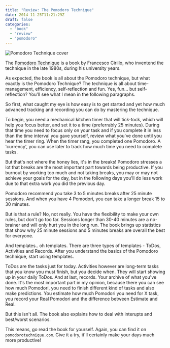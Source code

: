 ```yaml
---
title: "Review: The Pomodoro Technique"
date: 2014-11-25T11:21:29Z
draft: false
categories:
  - "book"
  - "review"
  - "pomodoro"
---
```


![Pomodoro Technique cover](http://pomodorotechnique.com/wp-content/themes/pomodoro/img/photos/book-phototop1.jpg "Pomodoro Technique cover")

The [Pomodoro Technique](http://pomodorotechnique.com/book/) is a book by Francesco Cirillo, who inventend the technique in the late 1980s, during his university years.


As expected, the book is all about the Pomodoro technique, but what exactly is the Pomodoro Technique? The technique is all about time-management, efficiency, self-reflection and fun. Yes, fun... but self-reflection? You'll see what I mean in the following paragraphs.



So first, what caught my eye is how easy is to get started and yet how much advanced tracking and recording you can do by mastering the technique.


To begin, you need a mechanical kitchen timer that will tick-tock, which will help you focus better, and set it to a time (preferrably 25 minutes). During that time you need to focus only on your task and if you complete it in less than the time interval you gave yourself, review what you've done until you hear the timer ring. When the timer rang, you completed one Pomodoro. A 'currency', you can use later to track how much time you need to complete tasks.

But that's not where the honey lies, it's in the breaks! Pomodoro stresses a lot that breaks are the most important part towards being productive. If you burnout by working too much and not taking breaks, you may or may not achieve your goals for the day, but in the following days you'll do less work due to that extra work you did the previous day.

Pomodoro recommend you take 3 to 5 minutes breaks after 25 minute sessions.
And when you have 4 Pomodori, you can take a longer break 15 to 30 minutes.

But is that a rule? No, not really. You have the flexibility to make your own rules, but don't go too far. Sessions longer than 30-40 minutes are a no-brainer and will only hurt you in the long run. The book brings up statistics that show why 25 minute sessions and 5 minutes breaks are overall the best for everyone.



And templates.. oh templates. There are three types of templates - ToDos, Activities and Records.
After you understand the basics of the Pomodoro technique, start using templates.

ToDos are the tasks just for today. Activities however are long-term tasks that you know you must finish, but you decide when. They will start showing up in your daily ToDos. And at last, records. Your archive of what you've done. It's the most important part in my opinion, because there you can see how much Pomodori, you need to finish different kind of tasks and also make predictions. You estimate how much Pomodori you need for X task, you record your Real Pomodori and the difference between Estimate and Real.



But this isn't all. The book also explains how to deal with interupts and best/worst scenarios.

This means, go read the book for yourself. Again, you can find it on `pomodorotechnique.com`.
Give it a try, it'll certainly make your days much more productive!